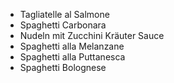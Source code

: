 

* Tagliatelle al Salmone
* Spaghetti Carbonara
* Nudeln mit Zucchini Kräuter Sauce
* Spaghetti alla Melanzane
* Spaghetti alla Puttanesca
* Spaghetti Bolognese